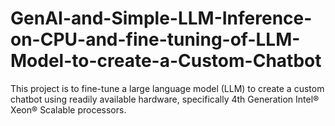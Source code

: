 # GenAI-and-Simple-LLM-Inference-on-CPU-and-fine-tuning-of-LLM-Model-to-create-a-Custom-Chatbot
This project is to fine-tune a large language model (LLM) to create a custom chatbot using readily available hardware, specifically 4th Generation Intel® Xeon® Scalable processors.
